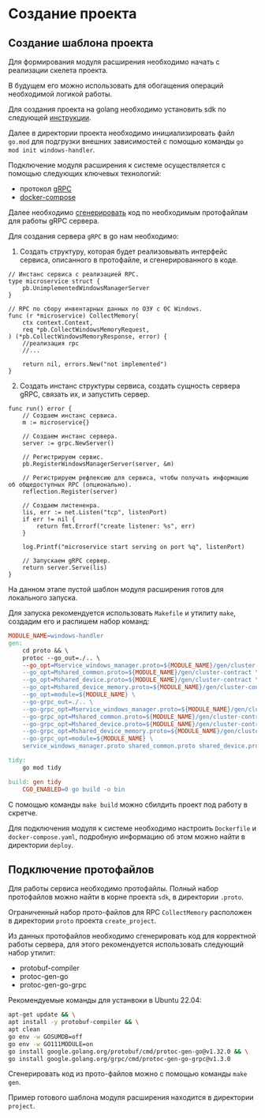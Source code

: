 # Создание проекта

## Создание шаблона проекта

Для формирования модуля расширения необходимо начать с реализации скелета проекта.

В будущем его можно использовать для обогащения операций необходимой логикой работы.

Для создания проекта на golang необходимо установить sdk по следующей [инструкции](https://go.dev/doc/install).

Далее в директории проекта необходимо инициализировать файл `go.mod` для подгрузки внешних зависимостей с помощью команды `go mod init windows-handler`.

Подключение модуля расширения к системе осуществляется с помощью следующих ключевых технологий:

- протокол [gRPC](https://grpc.io/docs/what-is-grpc/introduction/)
- [docker-compose](https://docs.docker.com/compose/)

Далее необходимо [сгенерировать](#Подключение-протофайлов) код по необходимым протофайлам для работы gRPC сервера.

Для создания сервера `gRPC` в go нам необходимо:

1. Создать структуру, которая будет реализовывать интерфейс сервиса, описанного в протофайле, и сгенерированного в коде.

```golang
// Инстанс сервиса с реализацией RPC.
type microservice struct {
	pb.UnimplementedWindowsManagerServer
}

// RPC по сбору инвентарных данных по ОЗУ с ОС Windows.
func (r *microservice) CollectMemory(
	ctx context.Context,
	req *pb.CollectWindowsMemoryRequest,
) (*pb.CollectWindowsMemoryResponse, error) {
	//реализация rpc
	//...

	return nil, errors.New("not implemented")
}
```

2. Создать инстанс структуры сервиса, создать сущность сервера gRPC, связать их, и запустить сервер.

```golang
func run() error {
	// Создаем инстанс сервиса.
	m := microservice{}

	// Создаем инстанс сервера.
	server := grpc.NewServer()

	// Регистрируем сервис.
	pb.RegisterWindowsManagerServer(server, &m)

	// Регистрируем рефлексию для сервиса, чтобы получать информацию об общедоступных RPC (опционально).
	reflection.Register(server)

	// Создаем листененра.
	lis, err := net.Listen("tcp", listenPort)
	if err != nil {
		return fmt.Errorf("create listener: %s", err)
	}

	log.Printf("microservice start serving on port %q", listenPort)

	// Запускаем gRPC сервер.
	return server.Serve(lis)
}
```

На данном этапе пустой шаблон модуля расширения готов для локального запуска.

Для запуска рекомендуется использовать `Makefile` и утилиту `make`, создадим его и распишем набор команд:


```makefile
MODULE_NAME=windows-handler
gen:
	cd proto && \
	protoc --go_out=./.. \
	--go_opt=Mservice_windows_manager.proto=${MODULE_NAME}/gen/cluster-contract \
	--go_opt=Mshared_common.proto=${MODULE_NAME}/gen/cluster-contract \
	--go_opt=Mshared_device.proto=${MODULE_NAME}/gen/cluster-contract \
	--go_opt=Mshared_device_memory.proto=${MODULE_NAME}/gen/cluster-contract \
	--go_opt=module=${MODULE_NAME} \
	--go-grpc_out=./.. \
	--go-grpc_opt=Mservice_windows_manager.proto=${MODULE_NAME}/gen/cluster-contract \
	--go-grpc_opt=Mshared_common.proto=${MODULE_NAME}/gen/cluster-contract \
	--go-grpc_opt=Mshared_device.proto=${MODULE_NAME}/gen/cluster-contract \
	--go-grpc_opt=Mshared_device_memory.proto=${MODULE_NAME}/gen/cluster-contract \
	--go-grpc_opt=module=${MODULE_NAME} \
	service_windows_manager.proto shared_common.proto shared_device.proto shared_device_memory.proto

tidy:
	go mod tidy

build: gen tidy
	CGO_ENABLED=0 go build -o bin
```

С помощью команды `make build` можно сбилдить проект под работу в скретче.

Для подключения модуля к системе необходимо настроить `Dockerfile` и `docker-compose.yaml`, подробную информацию об этом можно найти в директории `deploy`.

## Подключение протофайлов

Для работы сервиса необходимо протофайлы. Полный набор протофайлов можно найти в корне проекта `sdk`, в директории `.proto`.

Ограниченный набор прото-файлов для RPC `CollectMemory` расположен в директории `proto` проекта `create_project`.

Из данных протофайлов необходимо сгенерировать код для корректной работы сервера, для этого рекомендуется использовать следующий набор утилит:

- protobuf-compiler
- protoc-gen-go
- protoc-gen-go-grpc

Рекомендуемые команды для устанвоки в Ubuntu 22.04:

```sh
apt-get update && \
apt install -y protobuf-compiler && \
apt clean
go env -w GOSUMDB=off
go env -w GO111MODULE=on
go install google.golang.org/protobuf/cmd/protoc-gen-go@v1.32.0 && \
go install google.golang.org/grpc/cmd/protoc-gen-go-grpc@v1.3.0
```

Сгенерировать код из прото-файлов можно с помощью команды `make gen`.

Пример готового шаблона модуля расширения находится в директории `project`.
